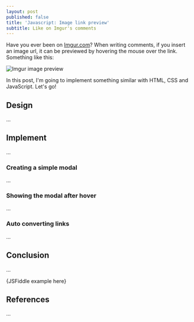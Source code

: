 ```yaml
---
layout: post
published: false
title: 'Javascript: Image link preview'
subtitle: Like on Imgur's comments
---
```


Have you ever been on [Imgur.com](http://imgur.com)? When writing comments, if you insert an image url, it can be previewed by hovering the mouse over the link. Something like this:

![Imgur image preview]({{site.baseurl}}/img/gif-preview.gif)

In this post, I'm going to implement something similar with HTML, CSS and JavaScript. Let's go!

## Design

...

## Implement

...

### Creating a simple modal

...

### Showing the modal after hover

...

### Auto converting links

...

## Conclusion

...

{JSFiddle example here}

## References

...
